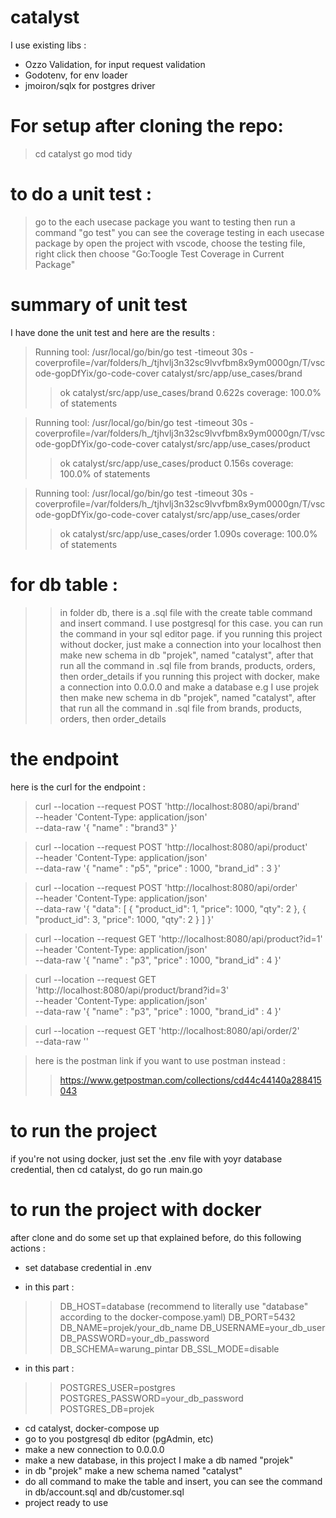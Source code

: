 # catalyst

I use existing libs :

 - Ozzo Validation, for input request validation
 - Godotenv, for env loader
 - jmoiron/sqlx for postgres driver


# For setup after cloning the repo:
> cd catalyst
> go mod tidy

# to do a unit test :
> go to the each usecase package you want to testing then run a command "go test"
> you can see the coverage testing in each usecase package by open the project with vscode, choose the testing file, right click then choose "Go:Toogle Test Coverage in Current Package"

# summary of unit test 
I have done the unit test and here are the results :
>Running tool: /usr/local/go/bin/go test -timeout 30s -coverprofile=/var/folders/h_/tjhvlj3n32sc9lvvfbm8x9ym0000gn/T/vscode-gopDfYix/go-code-cover catalyst/src/app/use_cases/brand
>>ok  	catalyst/src/app/use_cases/brand	0.622s	coverage: 100.0% of statements

>Running tool: /usr/local/go/bin/go test -timeout 30s -coverprofile=/var/folders/h_/tjhvlj3n32sc9lvvfbm8x9ym0000gn/T/vscode-gopDfYix/go-code-cover catalyst/src/app/use_cases/product
>>ok  	catalyst/src/app/use_cases/product	0.156s	coverage: 100.0% of statements

>Running tool: /usr/local/go/bin/go test -timeout 30s -coverprofile=/var/folders/h_/tjhvlj3n32sc9lvvfbm8x9ym0000gn/T/vscode-gopDfYix/go-code-cover catalyst/src/app/use_cases/order
>>ok  	catalyst/src/app/use_cases/order	1.090s	coverage: 100.0% of statements


# for db table :
>> in folder db, there is a .sql file with the create table command and insert command. I use postgresql for this case. you can run the command in your sql editor page.
>> if you running this project without docker, just make a connection into your localhost
>> then make new schema in db "projek", named "catalyst", after that run all the command in .sql file from brands, products, orders, then order_details
>> if you running this project with docker, make a connection into 0.0.0.0 and make a database e.g I use projek
>> then make new schema in db "projek", named "catalyst", after that run all the command in .sql file from brands, products, orders, then order_details

# the endpoint
here is the curl for the endpoint :
>curl --location --request POST 'http://localhost:8080/api/brand' \
--header 'Content-Type: application/json' \
--data-raw '{
 "name" : "brand3"
}'

>curl --location --request POST 'http://localhost:8080/api/product' \
--header 'Content-Type: application/json' \
--data-raw '{
 "name" : "p5",
 "price" : 1000,
 "brand_id" : 3
}'

>curl --location --request POST 'http://localhost:8080/api/order' \
--header 'Content-Type: application/json' \
--data-raw '{
    "data": [
        {
            "product_id": 1,
            "price": 1000,
            "qty": 2
        },
        {
            "product_id": 3,
            "price": 1000,
            "qty": 2
        }
    ]
}'

>curl --location --request GET 'http://localhost:8080/api/product?id=1' \
--header 'Content-Type: application/json' \
--data-raw '{
 "name" : "p3",
 "price" : 1000,
 "brand_id" : 4
}'

>curl --location --request GET 'http://localhost:8080/api/product/brand?id=3' \
--header 'Content-Type: application/json' \
--data-raw '{
 "name" : "p3",
 "price" : 1000,
 "brand_id" : 4
}'

>curl --location --request GET 'http://localhost:8080/api/order/2' \
--data-raw ''



> here is the postman link if you want to use postman instead : 
>> https://www.getpostman.com/collections/cd44c44140a288415043

# to run the project
if you're not using docker, just set the .env file with yoyr database credential, then cd catalyst, do go run main.go

# to run the project with docker
after clone and do some set up that explained before, do this following actions :
- set database credential in .env

- in this part :
>> DB_HOST=database (recommend to literally use "database" according to the docker-compose.yaml)
>> DB_PORT=5432  
>> DB_NAME=projek/your_db_name
>> DB_USERNAME=your_db_user
>> DB_PASSWORD=your_db_password
>> DB_SCHEMA=warung_pintar
>> DB_SSL_MODE=disable

- in this part :
>> POSTGRES_USER=postgres
>> POSTGRES_PASSWORD=your_db_password
>> POSTGRES_DB=projek
 
- cd catalyst, docker-compose up
- go to you postgresql db editor (pgAdmin, etc)
- make a new connection to 0.0.0.0
- make a new database, in this project I make a db named "projek"
- in db "projek" make a new schema named "catalyst"
- do all command to make the table and insert, you can see the command in db/account.sql and db/customer.sql
- project ready to use
